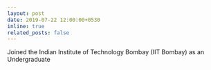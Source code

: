```yaml
---
layout: post
date: 2019-07-22 12:00:00+0530
inline: true
related_posts: false
---
```


Joined the Indian Institute of Technology Bombay (IIT Bombay) as an Undergraduate